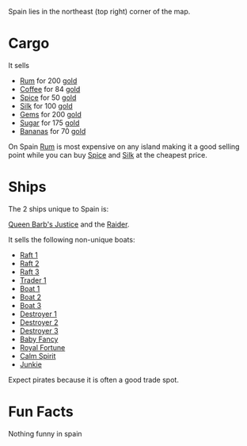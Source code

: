
Spain lies in the northeast (top right) corner of the map.

# Cargo 
It sells 
* [Rum](/cargo/rum.md) for 200 [gold](/gold.md)
* [Coffee](/cargo/coffee.md) for 84 [gold](/gold.md)
* [Spice](/cargo/spice.md) for 50 [gold](/gold.md)
* [Silk](/cargo/silk.md) for 100 [gold](/gold.md)
* [Gems](/cargo/gems.md) for 200 [gold](/gold.md)
* [Sugar](/cargo/sugar.md) for 175 [gold](/gold.md)
* [Bananas](/cargo/bananas.md) for 70 [gold](/gold.md)

On Spain [Rum](/cargo/rum.md) is most expensive on any island making it a good selling point while you can buy [Spice](/cargo/spice.md) and [Silk](/cargo/silk.md) at the cheapest price. 

# Ships

The 2 ships unique to Spain is: 

[Queen Barb's Justice](/ships/qbj.md) and the [Raider](/ships/raider.md).

It sells the following non-unique boats:

* [Raft 1](/ships/raft1.md)
* [Raft 2](/ships/raft2.md)
* [Raft 3](/ships/raft3.md)
* [Trader 1](/ships/traders/trader1.md)
* [Boat 1](/ships/boat1.md)
* [Boat 2](/ships/boat2.md)
* [Boat 3](/ships/boat3.md)
* [Destroyer 1](/ships/destroyer1.md)
* [Destroyer 2](/ships/destroyer2.md)
* [Destroyer 3](/ships/destroyer3.md)
* [Baby Fancy](/ships/babyfancy.md)
* [Royal Fortune](/ships/royalfortune.md)
* [Calm Spirit](/ships/calmspirit.md)
* [Junkie](/ships/junkie.md)

Expect pirates because it is often a good trade spot.

# Fun Facts
Nothing funny in spain
